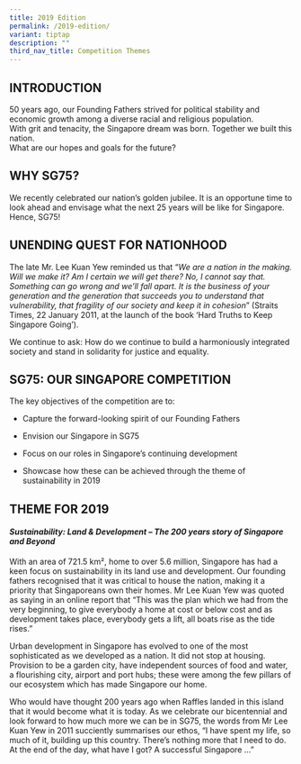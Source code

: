 ```yaml
---
title: 2019 Edition
permalink: /2019-edition/
variant: tiptap
description: ""
third_nav_title: Competition Themes
---
```

<h2><strong>INTRODUCTION</strong></h2>
<p>50 years ago, our Founding Fathers strived for political stability and
economic growth among a diverse racial and religious population.
<br>With grit and tenacity, the Singapore dream was born. Together we built
this nation.
<br>What are our hopes and goals for the future?</p>
<h2><strong>WHY SG75?</strong></h2>
<p>We recently celebrated our nation’s golden jubilee. It is an opportune
time to look ahead and envisage what the next 25 years will be like for
Singapore.
<br>Hence, SG75!</p>
<h2><strong>UNENDING QUEST FOR NATIONHOOD</strong></h2>
<p>The late Mr. Lee Kuan Yew reminded us that “<em>We are a nation in the making. Will we make it? Am I certain we will get there? No, I cannot say that. Something can go wrong and we’ll fall apart. It is the business of your generation and the generation that succeeds you to understand that vulnerability, that fragility of our society and keep it in cohesion</em>”
(Straits Times, 22 January 2011, at the launch of the book ‘Hard Truths
to Keep Singapore Going’).</p>
<p>We continue to ask: How do we continue to build a harmoniously integrated
society and stand in solidarity for justice and equality.</p>
<h2><strong>SG75: OUR SINGAPORE COMPETITION</strong></h2>
<p>The key objectives of the competition are to:</p>
<ul data-tight="true" class="tight">
<li>
<p>Capture the forward-looking spirit of our Founding Fathers</p>
</li>
<li>
<p>Envision our Singapore in SG75</p>
</li>
<li>
<p>Focus on our roles in Singapore’s continuing development</p>
</li>
<li>
<p>Showcase how these can be achieved through the theme of sustainability
in 2019</p>
</li>
</ul>
<h2><strong>THEME FOR 2019</strong></h2>
<h4><strong><em>Sustainability: Land &amp; Development – The 200 years story of Singapore and Beyond</em></strong></h4>
<p>With an area of 721.5 km², home to over 5.6 million, Singapore has had
a keen focus on sustainability in its land use and development. Our founding
fathers recognised that it was critical to house the nation, making it
a priority that Singaporeans own their homes. Mr Lee Kuan Yew was quoted
as saying in an online report that “This was the plan which we had from
the very beginning, to give everybody a home at cost or below cost and
as development takes place, everybody gets a lift, all boats rise as the
tide rises.”</p>
<p>Urban development in Singapore has evolved to one of the most sophisticated
as we developed as a nation. It did not stop at housing. Provision to be
a garden city, have independent sources of food and water, a flourishing
city, airport and port hubs; these were among the few pillars of our ecosystem
which has made Singapore our home.&nbsp;</p>
<p>Who would have thought 200 years ago when Raffles landed in this island
that it would become what it is today. As we celebrate our bicentennial
and look forward to how much more we can be in SG75, the words from Mr
Lee Kuan Yew in 2011 succiently summarises our ethos, “I have spent my
life, so much of it, building up this country. There’s nothing more that
I need to do. At the end of the day, what have I got? A successful Singapore
...”</p>